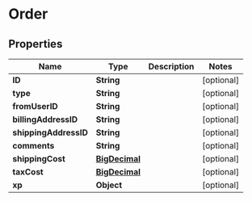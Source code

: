 
# Order

## Properties
Name | Type | Description | Notes
------------ | ------------- | ------------- | -------------
**ID** | **String** |  |  [optional]
**type** | **String** |  |  [optional]
**fromUserID** | **String** |  |  [optional]
**billingAddressID** | **String** |  |  [optional]
**shippingAddressID** | **String** |  |  [optional]
**comments** | **String** |  |  [optional]
**shippingCost** | [**BigDecimal**](BigDecimal.md) |  |  [optional]
**taxCost** | [**BigDecimal**](BigDecimal.md) |  |  [optional]
**xp** | **Object** |  |  [optional]



